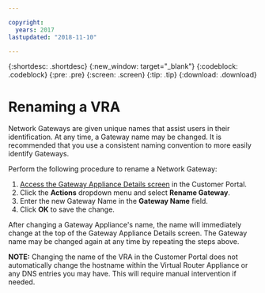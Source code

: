 ```yaml
---

copyright:
  years: 2017
lastupdated: "2018-11-10"

---
```


{:shortdesc: .shortdesc}
{:new_window: target="_blank"}
{:codeblock: .codeblock}
{:pre: .pre}
{:screen: .screen}
{:tip: .tip}
{:download: .download}

# Renaming a VRA

Network Gateways are given unique names that assist users in their identification. At any time, a Gateway name may be changed. It is recommended that you use a consistent naming convention to more easily identify Gateways.

Perform the following procedure to rename a Network Gateway:

1. [Access the Gateway Appliance Details screen](/docs/infrastructure/virtual-router-appliance?topic=virtual-router-appliance-view-vra-details) in the Customer Portal. 
2. Click the **Actions** dropdown menu and select **Rename Gateway**.
3. Enter the new Gateway Name in the **Gateway Name** field.
4. Click **OK** to save the change. 

After changing a Gateway Appliance's name, the name will immediately change at the top of the Gateway Appliance Details screen. The Gateway name may be changed again at any time by repeating the steps above.

**NOTE:** Changing the name of the VRA in the Customer Portal does not automatically change the hostname within the Virtual Router Appliance or any DNS entries you may have. This will require manual intervention if needed.